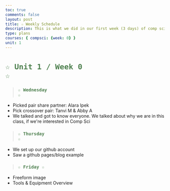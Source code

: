 ```yaml
---
toc: true
comments: false
layout: post
title: ☆ Weekly Schedule
description: This is what we did in our first week (3 days) of comp sci
type: plans
courses: { compsci: {week: 0} }
unit: 1
---
```

 
# <code style="color: #4e804f">☆ Unit 1 / Week 0 ☆</code>

> ### <code style="color:#4e804f;">☆ Wednesday ☆</code>
- Picked pair share partner: Alara Ipek 
- Pick crossover pair: Tanvi M & Abby A
- We talked and got to know everyone. We talked about why we are in this class, if we're interested in Comp Sci

> ### <code style="color:#4e804f;">☆ Thursday ☆</code>
- We set up our github account 
- Saw a github pages/blog example

> ### <code style="color:#4e804f;">☆ Friday ☆</code>
- Freeform image
- Tools & Equipment Overview

